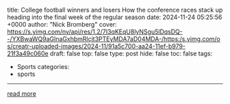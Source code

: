 title: College football winners and losers How the conference races stack up heading into the final week of the regular season
date: 2024-11-24 05:25:56 +0000
author: "Nick Bromberg"
cover: https://s.yimg.com/ny/api/res/1.2/7I3qKEqU8lyNSgu5lDqsDQ--/YXBwaWQ9aGlnaGxhbmRlcjt3PTEyMDA7aD04MDA-/https:/s.yimg.com/os/creatr-uploaded-images/2024-11/91a5c700-aa24-11ef-b979-21f3a49c060e
draft: false
top: false
type: post
hide: false
toc: false
tags:
  - Sports
categories:
  - sports
---



[read more](https://sports.yahoo.com/college-football-winners-and-losers-how-the-conference-races-stack-up-heading-into-the-final-week-of-the-regular-season-052556878.html)
